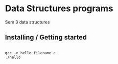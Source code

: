 # Data Structures programs
Sem 3 data structures 

## Installing / Getting started



```shell

gcc -o hello filename.c
./hello

```
